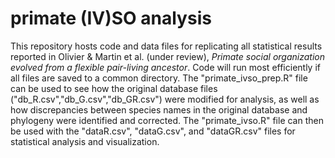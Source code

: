 # primate (IV)SO analysis
 
 This repository hosts code and data files for replicating all statistical results reported in Olivier & Martin et al. (under review), *Primate social organization evolved from a flexible pair-living ancestor*. Code will run most efficiently if all files are saved to a common directory. The "primate_ivso_prep.R" file can be used to see how the original database files ("db_R.csv","db_G.csv","db_GR.csv") were modified for analysis, as well as how discrepancies between species names in the original database and phylogeny were identified and corrected. The "primate_ivso.R" file can then be used with the "dataR.csv", "dataG.csv", and "dataGR.csv" files for statistical analysis and visualization. 
